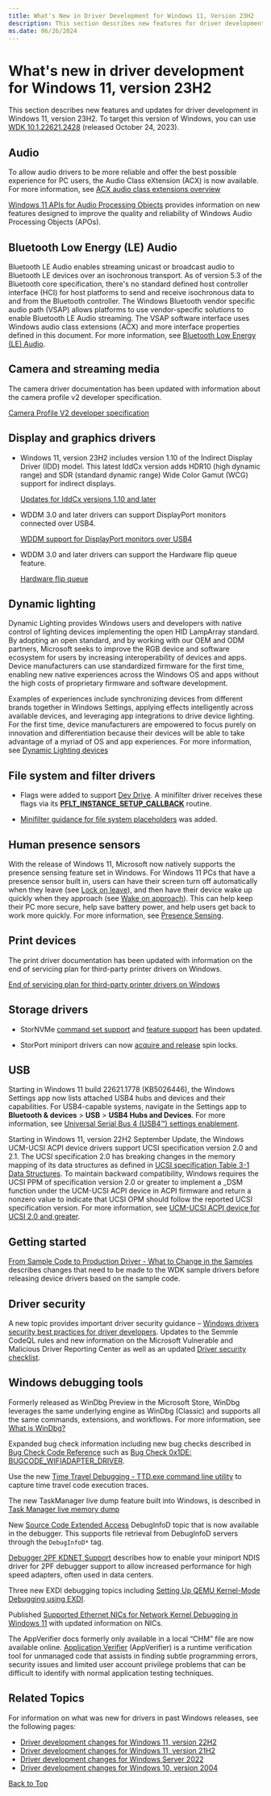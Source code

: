 ```yaml
---
title: What's New in Driver Development for Windows 11, Version 23H2
description: This section describes new features for driver development in Windows 11, version 23H2.
ms.date: 06/26/2024
---
```


# <a name="top"></a>What's new in driver development for Windows 11, version 23H2

This section describes new features and updates for driver development in Windows 11, version 23H2. To target this version of Windows, you can use [WDK 10.1.22621.2428](./download-the-wdk.md) (released October 24, 2023).

## Audio

To allow audio drivers to be more reliable and offer the best possible experience for PC users, the Audio Class eXtension (ACX) is now available. For more information, see [ACX audio class extensions overview](./audio/acx-audio-class-extensions-overview.md)

[Windows 11 APIs for Audio Processing Objects](./audio/windows-11-apis-for-audio-processing-objects.md) provides information on new features designed to improve the quality and reliability of Windows Audio Processing Objects (APOs).

## Bluetooth Low Energy (LE) Audio

Bluetooth LE Audio enables streaming unicast or broadcast audio to Bluetooth LE devices over an isochronous transport. As of version 5.3 of the Bluetooth core specification, there's no standard defined host controller interface (HCI) for host platforms to send and receive isochronous data to and from the Bluetooth controller. The Windows Bluetooth vendor specific audio path (VSAP) allows platforms to use vendor-specific solutions to enable Bluetooth LE Audio streaming. The VSAP software interface uses Windows audio class extensions (ACX) and more interface properties defined in this document. For more information, see [Bluetooth Low Energy (LE) Audio](./bluetooth/bluetooth-low-energy-audio.md).

## Camera and streaming media

The camera driver documentation has been updated with information about the camera profile v2 developer specification.

[Camera Profile V2 developer specification](./stream/camera-profile-v2-specification.md)

## Display and graphics drivers

* Windows 11, version 23H2 includes version 1.10 of the Indirect Display Driver (IDD) model. This latest IddCx version adds HDR10 (high dynamic range) and SDR (standard dynamic range) Wide Color Gamut (WCG) support for indirect displays.

  [Updates for IddCx versions 1.10 and later](./display/iddcx1.10-updates.md)

* WDDM 3.0 and later drivers can support DisplayPort monitors connected over USB4.

  [WDDM support for DisplayPort monitors over USB4](./display/supporting-usb4.md)

* WDDM 3.0 and later drivers can support the Hardware flip queue feature.

  [Hardware flip queue](./display/hardware-flip-queue.md)

## Dynamic lighting

Dynamic Lighting provides Windows users and developers with native control of lighting devices implementing the open HID LampArray standard. By adopting an open standard, and by working with our OEM and ODM partners, Microsoft seeks to improve the RGB device and software ecosystem for users by increasing interoperability of devices and apps. Device manufacturers can use standardized firmware for the first time, enabling new native experiences across the Windows OS and apps without the high costs of proprietary firmware and software development.

Examples of experiences include synchronizing devices from different brands together in Windows Settings, applying effects intelligently across available devices, and leveraging app integrations to drive device lighting. For the first time, device manufacturers are empowered to focus purely on innovation and differentiation because their devices will be able to take advantage of a myriad of OS and app experiences. For more information, see [Dynamic Lighting devices](/windows-hardware/design/component-guidelines/dynamic-lighting-devices)

## File system and filter drivers

* Flags were added to support [Dev Drive](/windows/dev-drive/). A minifilter driver receives these flags via its [**PFLT_INSTANCE_SETUP_CALLBACK**](/windows-hardware/drivers/ddi/fltkernel/nc-fltkernel-pflt_instance_setup_callback) routine.

* [Minifilter guidance for file system placeholders](./ifs/placeholders_guidance.md) was added.

## Human presence sensors

With the release of Windows 11, Microsoft now natively supports the presence sensing feature set in Windows. For Windows 11 PCs that have a presence sensor built in, users can have their screen turn off automatically when they leave (see [Lock on leave](/windows-hardware/design/device-experiences/sensors-presence-lock-on-leave)), and then have their device wake up quickly when they approach (see [Wake on approach](/windows-hardware/design/device-experiences/sensors-presence-wake-on-approach)). This can help keep their PC more secure, help save battery power, and help users get back to work more quickly. For more information, see [Presence Sensing](/windows-hardware/design/device-experiences/sensors-presence-sensing).

## Print devices

The print driver documentation has been updated with information on the end of servicing plan for third-party printer drivers on Windows.

[End of servicing plan for third-party printer drivers on Windows](./print/end-of-servicing-plan-for-third-party-printer-drivers-on-windows.md)

## Storage drivers

* StorNVMe [command set support](./storage/stornvme-command-set-support.md) and [feature support](./storage/stornvme-feature-support.md) has been updated.

* StorPort miniport drivers can now [acquire and release](/windows-hardware/drivers/ddi/storport/nf-storport-storportacquirespinlockex) spin locks.

## USB

Starting in Windows 11 build 22621.1778 (KB5026446), the Windows Settings app now lists attached USB4 hubs and devices and their capabilities. For USB4-capable systems, navigate in the Settings app to **Bluetooth & devices** > **USB** > **USB4 Hubs and Devices**. For more information, see [Universal Serial Bus 4 (USB4™) settings enablement](/windows-hardware/design/component-guidelines/usb4-settings-enablement).

Starting in Windows 11, version 22H2 September Update, the Windows UCM-UCSI ACPI device drivers support UCSI specification version 2.0 and 2.1. The UCSI specification 2.0 has breaking changes in the memory mapping of its data structures as defined in [UCSI specification Table 3-1 Data Structures](https://www.intel.com/content/www/us/en/products/docs/io/universal-serial-bus/usb-type-c-ucsi-spec.html). To maintain backward compatibility, Windows requires the UCSI PPM of specification version 2.0 or greater to implement a _DSM function under the UCM-UCSI ACPI device in ACPI firmware and return a nonzero value to indicate that UCSI OPM should follow the reported UCSI specification version. For more information, see [UCM-UCSI ACPI device for UCSI 2.0 and greater](usbcon/ucsi.md#ucm-ucsi-acpi-device-for-ucsi-20-and-greater).

## Getting started

[From Sample Code to Production Driver - What to Change in the Samples](./gettingstarted/from-sample-code-to-production-driver.md) describes changes that need to be made to the WDK sample drivers before releasing device drivers based on the sample code.

## Driver security  

A new topic provides important driver security guidance – [Windows drivers security best practices for driver developers](./driversecurity/driver-security-dev-best-practices.md). Updates to the Semmle CodeQL rules and new information on the Microsoft Vulnerable and Malicious Driver Reporting Center as well as an updated [Driver security checklist](./driversecurity/driver-security-checklist.md).

## Windows debugging tools

Formerly released as WinDbg Preview in the Microsoft Store, WinDbg leverages the same underlying engine as WinDbg (Classic) and supports all the same commands, extensions, and workflows. For more information, see [What is WinDbg?](./debuggercmds/windbg-overview.md)

Expanded bug check information including new bug checks described in [Bug Check Code Reference](./debugger/bug-check-code-reference2.md) such as [Bug Check 0x1DE: BUGCODE_WIFIADAPTER_DRIVER](./debugger/bug-check-0x1de--bugcode-wifiadapter-driver.md).

Use the new [Time Travel Debugging - TTD.exe command line utility](./debuggercmds/time-travel-debugging-ttd-exe-command-line-util.md) to capture time travel code execution traces.

The new TaskManager live dump feature built into Windows, is described in [Task Manager live memory dump](./debugger/task-manager-live-dump.md)

New [Source Code Extended Access](./debugger/source-code-extended-access.md) DebugInfoD topic that is now available in the debugger. This supports file retrieval from DebugInfoD servers through the `DebugInfoD*` tag.

[Debugger 2PF KDNET Support](./network/debugger-2pf-kdnet-support.md) describes how to enable your miniport NDIS driver for 2PF debugger support to allow increased performance for high speed adapters, often used in data centers.

Three new EXDI debugging topics including [Setting Up QEMU Kernel-Mode Debugging using EXDI](./debugger/setting-up-qemu-kernel-mode-debugging-using-exdi.md).

Published [Supported Ethernet NICs for Network Kernel Debugging in Windows 11](./debugger/supported-ethernet-nics-for-network-kernel-debugging-in-windows-11.md) with updated information on NICs.

The AppVerifier docs formerly only available in a local “CHM” file are now available online. [Application Verifier](./devtest/application-verifier.md) (AppVerifier) is a runtime verification tool for unmanaged code that assists in finding subtle programming errors, security issues and limited user account privilege problems that can be difficult to identify with normal application testing techniques.

## Related Topics

For information on what was new for drivers in past Windows releases, see the following pages:

- [Driver development changes for Windows 11, version 22H2](driver-changes-for-windows-11-version-22h2.md)
- [Driver development changes for Windows 11, version 21H2](driver-changes-for-windows-11-version-21h2.md)
- [Driver development changes for Windows Server 2022](driver-changes-for-windows-server-2022.md)
- [Driver development changes for Windows 10, version 2004](driver-changes-for-windows-10-version-2004.md)

[Back to Top](#top)

